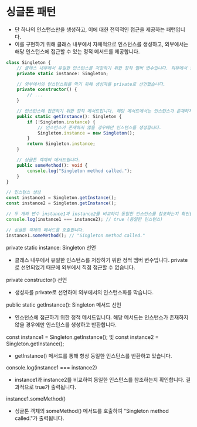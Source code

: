 
# 싱글톤 패턴
- 단 하나의 인스턴스만을 생성하고, 이에 대한 전역적인 접근을 제공하는 패턴입니다. 
- 이를 구현하기 위해 클래스 내부에서 자체적으로 인스턴스를 생성하고, 외부에서는 해당 인스턴스에 접근할 수 있는 정적 메서드를 제공합니다.

```typescript
class Singleton {
    // 클래스 내부에서 유일한 인스턴스를 저장하기 위한 정적 멤버 변수입니다. 외부에서 접근할 수 없도록 private로 선언되었습니다.
    private static instance: Singleton;

    // 외부에서의 인스턴스화를 막기 위해 생성자를 private로 선언했습니다.
    private constructor() {
        // ...
    }

    // 인스턴스에 접근하기 위한 정적 메서드입니다. 해당 메서드에서는 인스턴스가 존재하지 않을 경우에만 인스턴스를 생성하고 반환합니다.
    public static getInstance(): Singleton {
        if (!Singleton.instance) {
            // 인스턴스가 존재하지 않을 경우에만 인스턴스를 생성합니다.
            Singleton.instance = new Singleton();
        }
        return Singleton.instance;
    }

    // 싱글톤 객체의 메서드입니다.
    public someMethod(): void {
        console.log("Singleton method called.");
    }
}

// 인스턴스 생성
const instance1 = Singleton.getInstance();
const instance2 = Singleton.getInstance();

// 두 개의 변수 instance1과 instance2를 비교하여 동일한 인스턴스를 참조하는지 확인합니다.
console.log(instance1 === instance2); // true (동일한 인스턴스)

// 싱글톤 객체의 메서드를 호출합니다.
instance1.someMethod(); // "Singleton method called."
```

private static instance: Singleton 선언
- 클래스 내부에서 유일한 인스턴스를 저장하기 위한 정적 멤버 변수입니다. private로 선언되었기 때문에 외부에서 직접 접근할 수 없습니다.

private constructor() 선언
- 생성자를 private로 선언하여 외부에서의 인스턴스화를 막습니다.

public static getInstance(): Singleton 메서드 선언
- 인스턴스에 접근하기 위한 정적 메서드입니다. 해당 메서드는 인스턴스가 존재하지 않을 경우에만 인스턴스를 생성하고 반환합니다.

const instance1 = Singleton.getInstance(); 및 const instance2 = Singleton.getInstance();
- getInstance() 메서드를 통해 항상 동일한 인스턴스를 반환하고 있습니다.

console.log(instance1 === instance2)
- instance1과 instance2를 비교하여 동일한 인스턴스를 참조하는지 확인합니다. 결과적으로 true가 출력됩니다.

instance1.someMethod()
- 싱글톤 객체의 someMethod() 메서드를 호출하여 "Singleton method called."가 출력됩니다.
